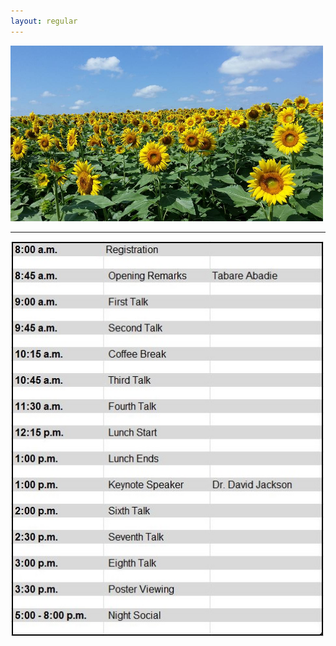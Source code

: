 ```yaml
---
layout: regular
---
```


<img src="/img/sunflower.jpg" width="500px" style="float: center" /> 

<hr style="clear: both;" />

![Schedule](/img/schedule2017.JPG)
